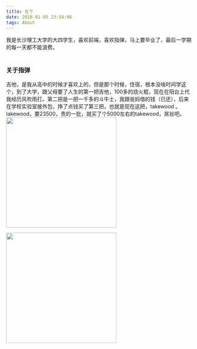 ```yaml
---
title: 在下
date: 2018-01-05 23:54:06
tags: About
---
```

我是长沙理工大学的大四学生，喜欢前端，喜欢指弹，马上要毕业了，最后一学期的每一天都不能浪费。
<br><br>

### 关于指弹

吉他，是我从高中的时候才喜欢上的，但是那个时候，住宿，根本没啥时间学这个，到了大学，跟父母要了人生的第一把吉他，100多的烧火棍，现在在阳台上代我经历风吹雨打。第二把是一把一千多的斗牛士，我跟爸妈借的钱（已还），后来在学校实验室接外包，挣了点钱买了第三把，也就是现在这把，takewood 。lakewood，要23500，贵的一批，就买了个5000左右的takewood，屌丝吧。
<img style="width:300px;" src="http://pkkch1tf7.bkt.clouddn.com/guitar1.jpeg" />

<img  style="width:300px;"  src="http://pkkch1tf7.bkt.clouddn.com/guitar2.jpeg"/>